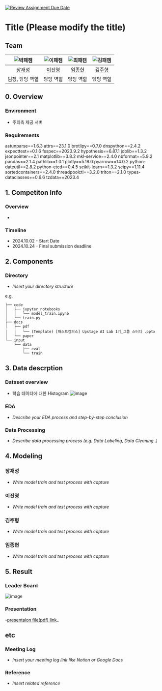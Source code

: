 [![Review Assignment Due Date](https://classroom.github.com/assets/deadline-readme-button-22041afd0340ce965d47ae6ef1cefeee28c7c493a6346c4f15d667ab976d596c.svg)](https://classroom.github.com/a/Tm6AYAOm)
# Title (Please modify the title)
## Team

| ![박패캠](https://avatars.githubusercontent.com/u/156163982?v=4) | ![이패캠](https://avatars.githubusercontent.com/u/156163982?v=4) | ![최패캠](https://avatars.githubusercontent.com/u/156163982?v=4) | ![김패캠](https://avatars.githubusercontent.com/u/156163982?v=4) |
| :--------------------------------------------------------------: | :--------------------------------------------------------------: | :--------------------------------------------------------------: | :--------------------------------------------------------------: | 
|            [장재성](https://github.com/mirrbandi)             |            [이진영](https://github.com/jylee9018)             |            [임종현](https://github.com/LimJongHuyn)             |            [김주형](https://github.com/UpstageAILab)             |
|                            팀장, 담당 역할                             |                            담당 역할                             |                            담당 역할                             |                            담당 역할                           |

## 0. Overview
### Environment
- 주최측 제공 서버

### Requirements
astunparse==1.6.3
attrs==23.1.0
brotlipy==0.7.0
dnspython==2.4.2
expecttest==0.1.6
fsspec==2023.9.2
hypothesis==6.87.1
joblib==1.3.2
jsonpointer==2.1
matplotlib==3.8.2
mkl-service==2.4.0
nbformat==5.9.2
pandas==2.1.4
pathlib==1.0.1
plotly==5.18.0
pyarrow==14.0.2
python-dateutil==2.8.2
python-etcd==0.4.5
scikit-learn==1.3.2
scipy==1.11.4
sortedcontainers==2.4.0
threadpoolctl==3.2.0
triton==2.1.0
types-dataclasses==0.6.6
tzdata==2023.4 

## 1. Competiton Info

### Overview

- 

### Timeline

- 2024.10.02 - Start Date
- 2024.10.24 - Final submission deadline

## 2. Components

### Directory

- _Insert your directory structure_

e.g.
```
├── code
│   ├── jupyter_notebooks
│   │   └── model_train.ipynb
│   └── train.py
├── docs
│   ├── pdf
│   │   └── (Template) [패스트캠퍼스] Upstage AI Lab 1기_그룹 스터디 .pptx
│   └── paper
└── input
    └── data
        ├── eval
        └── train
```

## 3. Data descrption

### Dataset overview

- 학습 데이터에 대한 Histogram
![image](https://github.com/user-attachments/assets/024f5365-eb32-4773-be7b-f018e59317a9)


### EDA

- _Describe your EDA process and step-by-step conclusion_

### Data Processing

- _Describe data processing process (e.g. Data Labeling, Data Cleaning..)_

## 4. Modeling

### 장재성

- _Write model train and test process with capture_
  
### 이진영

- _Write model train and test process with capture_

### 김주형

- _Write model train and test process with capture_

### 임종현

- _Write model train and test process with capture_

## 5. Result

### Leader Board

![image](https://github.com/user-attachments/assets/937ab830-2b28-40b8-9632-fc6ea43912b5)


### Presentation

-[presentaion file(pdf) link_](https://github.com/UpstageAILab3/upstage-ai-advanced-ad1-private/blob/main/%5B%ED%8C%A8%EC%8A%A4%ED%8A%B8%EC%BA%A0%ED%8D%BC%EC%8A%A4%5D%20Upstage%20AI%20Lab%203%EA%B8%B0_AD_%EB%B0%9C%ED%91%9C%EC%9E%90%EB%A3%8C_1%EC%A1%B0.pdf)

## etc

### Meeting Log

- _Insert your meeting log link like Notion or Google Docs_

### Reference

- _Insert related reference_
